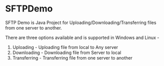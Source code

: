 # SFTPDemo
SFTP Demo is Java Project for Uploading/Downloading/Transferring files from one server to another.

There are three options available and is supported in Windows and Linux -

1. Uploading - Uploading file from local to Any server
2. Downloading - Downloading file from Server to local
3. Transferring - Transferring file from one server to another
